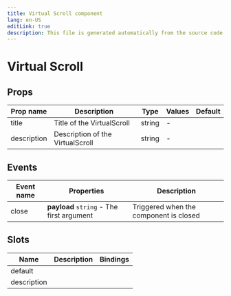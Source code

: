 ```yaml
---
title: Virtual Scroll component
lang: en-US
editLink: true
description: This file is generated automatically from the source code. Changes made here will be lost.
---
```


# Virtual Scroll

<!--@include: ./virtualScroll.doc.md-->

## Props

| Prop name   | Description                      | Type   | Values | Default |
| ----------- | -------------------------------- | ------ | ------ | ------- |
| title       | Title of the VirtualScroll       | string | -      |         |
| description | Description of the VirtualScroll | string | -      |         |

## Events

| Event name | Properties                                | Description                            |
| ---------- | ----------------------------------------- | -------------------------------------- |
| close      | **payload** `string` - The first argument | Triggered when the component is closed |

## Slots

| Name        | Description | Bindings |
| ----------- | ----------- | -------- |
| default     |             |          |
| description |             |          |

